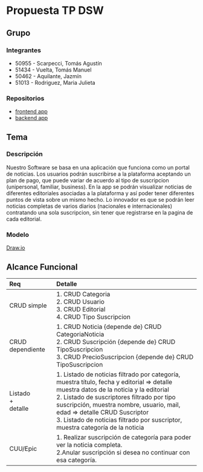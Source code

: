 # Propuesta TP DSW

## Grupo
### Integrantes
* 50955 - Scarpecci, Tomás Agustín
* 51434 - Vuelta, Tomás Manuel
* 50462 - Aquilante, Jazmín
* 51013 - Rodriguez, Maria Julieta

### Repositorios
* [frontend app](https://github.com/tomasscarpecci/frontend-app)
* [backend app](https://github.com/tomasscarpecci/backend-app)

## Tema
### Descripción
Nuestro Software se basa en una aplicación que funciona como un portal de noticias. Los usuarios podrán suscribirse a la plataforma aceptando un plan de pago, que puede variar de acuerdo al tipo de suscripcion (unipersonal, familiar, business). En la app se podrán visualizar noticias de diferentes editoriales asociadas a la plataforma y así poder tener diferentes puntos de vista sobre un mismo hecho. Lo innovador es que se podrán leer noticias completas de varios diarios (nacionales e internacionales) contratando una sola suscripcion, sin tener que registrarse en la pagina de cada editorial.

### Modelo
[Draw.io]([https://mermaid.js.org](https://drive.google.com/file/d/1vNt57zkz5b0-Ddx8Oxv6-CXo2ww_BEuQ/view?usp=sharing)) 

## Alcance Funcional 
|Req|Detalle|
|:-|:-|
|CRUD simple|1. CRUD Categoria<br>2. CRUD Usuario<br>3. CRUD Editorial<br>4. CRUD Tipo Suscripcion|
|CRUD dependiente|1. CRUD Noticia {depende de} CRUD CategoriaNoticia<br>2. CRUD Suscripción {depende de} CRUD TipoSuscripcion<br>3. CRUD PrecioSuscripcion {depende de} CRUD TipoSuscripcion |
|Listado<br>+<br>detalle| 1. Listado de noticias filtrado por categoría, muestra título, fecha y editorial => detalle muestra datos de la noticia y la editorial<br> 2. Listado de suscriptores filtrado por tipo suscripción, muestra nombre, usuario, mail, edad ⇒ detalle CRUD Suscriptor<br>3. Listado de noticias filtrado por suscriptor, muestra categoría de la noticia |
|CUU/Epic|1. Realizar suscripción de categoría para poder ver la noticia completa.<br>2.Anular suscripción si desea no continuar con esa categoría.|

